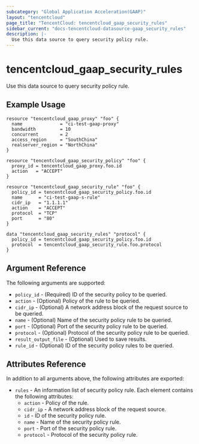 ```yaml
---
subcategory: "Global Application Acceleration(GAAP)"
layout: "tencentcloud"
page_title: "TencentCloud: tencentcloud_gaap_security_rules"
sidebar_current: "docs-tencentcloud-datasource-gaap_security_rules"
description: |-
  Use this data source to query security policy rule.
---
```


# tencentcloud_gaap_security_rules

Use this data source to query security policy rule.

## Example Usage

```hcl
resource "tencentcloud_gaap_proxy" "foo" {
  name              = "ci-test-gaap-proxy"
  bandwidth         = 10
  concurrent        = 2
  access_region     = "SouthChina"
  realserver_region = "NorthChina"
}

resource "tencentcloud_gaap_security_policy" "foo" {
  proxy_id = tencentcloud_gaap_proxy.foo.id
  action   = "ACCEPT"
}

resource "tencentcloud_gaap_security_rule" "foo" {
  policy_id = tencentcloud_gaap_security_policy.foo.id
  name      = "ci-test-gaap-s-rule"
  cidr_ip   = "1.1.1.1"
  action    = "ACCEPT"
  protocol  = "TCP"
  port      = "80"
}

data "tencentcloud_gaap_security_rules" "protocol" {
  policy_id = tencentcloud_gaap_security_policy.foo.id
  protocol  = tencentcloud_gaap_security_rule.foo.protocol
}
```

## Argument Reference

The following arguments are supported:

* `policy_id` - (Required) ID of the security policy to be queried.
* `action` - (Optional) Policy of the rule to be queried.
* `cidr_ip` - (Optional) A network address block of the request source to be queried.
* `name` - (Optional) Name of the security policy rule to be queried.
* `port` - (Optional) Port of the security policy rule to be queried.
* `protocol` - (Optional) Protocol of the security policy rule to be queried.
* `result_output_file` - (Optional) Used to save results.
* `rule_id` - (Optional) ID of the security policy rules to be queried.

## Attributes Reference

In addition to all arguments above, the following attributes are exported:

* `rules` - An information list of security policy rule. Each element contains the following attributes:
  * `action` - Policy of the rule.
  * `cidr_ip` - A network address block of the request source.
  * `id` - ID of the security policy rule.
  * `name` - Name of the security policy rule.
  * `port` - Port of the security policy rule.
  * `protocol` - Protocol of the security policy rule.


